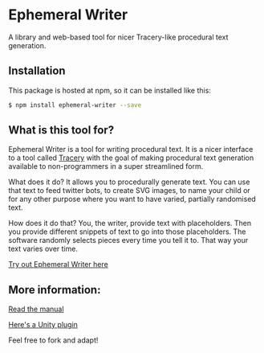# Ephemeral Writer
A library and web-based tool for nicer Tracery-like procedural text generation.

## Installation

This package is hosted at npm, so it can be installed like this:

```bash
$ npm install ephemeral-writer --save
```

## What is this tool for?
Ephemeral Writer is a tool for writing procedural text. It is a nicer interface to a tool called [Tracery](https://tracery.io/) with the goal of making procedural text generation available to non-programmers in a super streamlined form.

What does it do? It allows you to procedurally generate text. You can use that text to feed twitter bots, to create SVG images, to name your child or for any other purpose where you want to have varied, partially randomised text.

How does it do that? You, the writer, provide text with placeholders. Then you provide different snippets of text to go into those placeholders. The software randomly selects pieces every time you tell it to. That way your text varies over time.

[Try out Ephemeral Writer here](https://martinpi.github.io/EphemeralWriter/)

## More information:
[Read the manual](https://martinpi.github.io/EphemeralWriter/help.html)

[Here's a Unity plugin](https://github.com/martinpi/EphemeraldUnity)

Feel free to fork and adapt!
